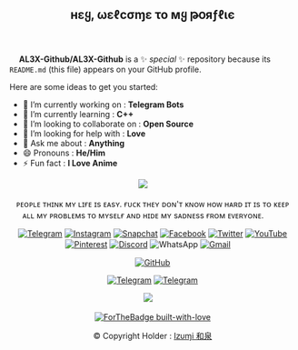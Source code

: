 <h2 align="center">

нεყ, ωεℓcσɱε το мყ թօяƒℓιє

</h2>
ㅤ

ㅤ
**AL3X-Github/AL3X-Github** is a ✨ _special_ ✨ repository because its `README.md` (this file) appears on your GitHub profile.

Here are some ideas to get you started:

- 🔭 I’m currently working on : **Telegram Bots**
- 🌱 I’m currently learning : **C++**
- 👯 I’m looking to collaborate on : **Open Source**
- 🤔 I’m looking for help with : **Love**
- 💬 Ask me about : **Anything**
- 😄 Pronouns : **He/Him**
- ⚡ Fun fact : **I Love Anime**


<div align="center">


<img src="https://te.legra.ph/file/0c13eb00aaba21dd2f541.jpg">
ㅤ
ㅤ

ᴘᴇᴏᴘʟᴇ ᴛʜɪɴᴋ ᴍʏ ʟɪғᴇ ɪs ᴇᴀsʏ. ғᴜᴄᴋ ᴛʜᴇʏ ᴅᴏɴ'ᴛ ᴋɴᴏᴡ ʜᴏᴡ ʜᴀʀᴅ ɪᴛ ɪs ᴛᴏ ᴋᴇᴇᴘ ᴀʟʟ ᴍʏ ᴘʀᴏʙʟᴇᴍs ᴛᴏ ᴍʏsᴇʟғ ᴀɴᴅ ʜɪᴅᴇ ᴍʏ sᴀᴅɴᴇss ғʀᴏᴍ ᴇᴠᴇʀʏᴏɴᴇ. 
ㅤ
ㅤ

[![Telegram](https://img.shields.io/badge/Telegram-2CA5E0?style=for-the-badge&logo=telegram&logoColor=white)](https://t.me/MaximXRobot) [![Instagram](https://img.shields.io/badge/Instagram-%23E4405F.svg?style=for-the-badge&logo=Instagram&logoColor=white)](https://instagram.com/ikx7.a)</a>
[![Snapchat](https://img.shields.io/badge/Snapchat-F9DC3e.svg?style=for-the-badge&logo=Snapchat&logoColor=white)](https://www.snapchat.com/add/ikx7.a) [![Facebook](https://img.shields.io/badge/Facebook-%231877F2.svg?style=for-the-badge&logo=Facebook&logoColor=white)](https://www.facebook.com/ikx7.a) </a>
[![Twitter](https://img.shields.io/badge/Twitter-%231DA1F2.svg?style=for-the-badge&logo=Twitter&logoColor=white)](https://mobile.twitter.com/ikx7_a) [![YouTube](https://img.shields.io/badge/YouTube-%23FF0000.svg?style=for-the-badge&logo=YouTube&logoColor=white)](https://youtube.com/channel/UC9o1hM49jVr2lgOinw0pAdw)
[![Pinterest](https://img.shields.io/badge/Pinterest-%23E60023.svg?style=for-the-badge&logo=Pinterest&logoColor=white)](https://pin.it/2F0zGcr) [![Discord](https://img.shields.io/badge/Discord-%237289DA.svg?style=for-the-badge&logo=discord&logoColor=white)](https://discord.gg/m8u2TmgRjN)
![WhatsApp](https://img.shields.io/badge/WhatsApp-25D366?style=for-the-badge&logo=whatsapp&logoColor=white) [![Gmail](https://img.shields.io/badge/Gmail-D14836?style=for-the-badge&logo=gmail&logoColor=white)](mailto:rdxabhiff@gmail.com)
ㅤ

[![GitHub](https://img.shields.io/badge/github-%23121011.svg?style=for-the-badge&logo=github&logoColor=white)](https://github.com/AL3X-Github) 

[![Telegram](https://img.shields.io/badge/Group-%232C3454?style=for-the-badge&logo=telegram&logoColor=white)](https://t.me/MaximXGroup) [![Telegram](https://img.shields.io/badge/Channel-%232C3454?style=for-the-badge&logo=telegram&logoColor=white)](https://t.me/MaximXChannels)

<img src="https://te.legra.ph/file/fd20ab794e8abc246ce61.jpg">
ㅤ

[![ForTheBadge built-with-love](http://ForTheBadge.com/images/badges/built-with-love.svg)](https://github.com/AL3X-Github)


© Copyright Holder : [I𝗓υɱi 和泉](https://t.me/MaximXRobot)

</div>


